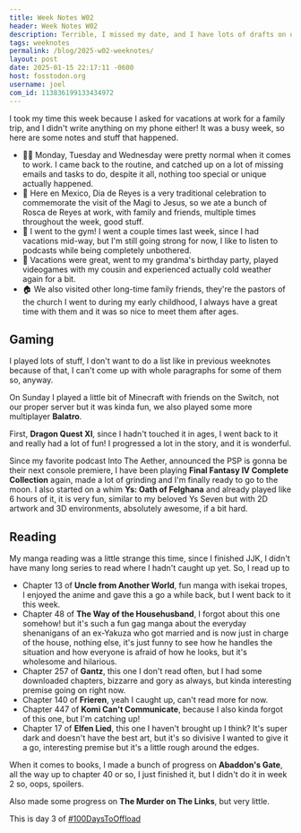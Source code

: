 ```yaml
---
title: Week Notes W02
header: Week Notes W02
description: Terrible, I missed my date, and I have lots of drafts on queue, but week notes must be made.
tags: weeknotes
permalink: /blog/2025-w02-weeknotes/
layout: post
date: 2025-01-15 22:17:11 -0600
host: fosstodon.org
username: joel
com_id: 113836199133434972
---
```


I took my time this week because I asked for vacations at work for a family trip, and I didn't write anything on my phone either! It was a busy week, so here are some notes and stuff that happened.

- 🧑‍💻 Monday, Tuesday and Wednesday were pretty normal when it comes to work. I came back to the routine, and catched up on a lot of missing emails and tasks to do, despite it all, nothing too special or unique actually happened.
- 🎂 Here en Mexico, Dia de Reyes is a very traditional celebration to commemorate the visit of the Magi to Jesus, so we ate a bunch of Rosca de Reyes at work, with family and friends, multiple times throughout the week, good stuff.
- 💪 I went to the gym! I went a couple times last week, since I had vacations mid-way, but I'm still going strong for now, I like to listen to podcasts while being completely unbothered.
- 🎉 Vacations were great, went to my grandma's birthday party, played videogames with my cousin and experienced actually cold weather again for a bit.
- 🏠 We also visited other long-time family friends, they're the pastors of the church I went to during my early childhood, I always have a great time with them and it was so nice to meet them after ages.

## Gaming

I played lots of stuff, I don't want to do a list like in previous weeknotes because of that, I can't come up with whole paragraphs for some of them so, anyway.

On Sunday I played a little bit of Minecraft with friends on the Switch, not our proper server but it was kinda fun, we also played some more multiplayer __Balatro__.

First, __Dragon Quest XI__, since I hadn't touched it in ages, I went back to it and really had a lot of fun! I progressed a lot in the story, and it is wonderful.

Since my favorite podcast Into The Aether, announced the PSP is gonna be their next console premiere, I have been playing __Final Fantasy IV Complete Collection__ again, made a lot of grinding and I'm finally ready to go to the moon. I also started on a whim __Ys: Oath of Felghana__ and already played like 6 hours of it, it is very fun, similar to my beloved Ys Seven but with 2D artwork and 3D environments, absolutely awesome, if a bit hard.

## Reading 

My manga reading was a little strange this time, since I finished JJK, I didn't have many long series to read where I hadn't caught up yet. So, I read up to

- Chapter 13 of __Uncle from Another World__, fun manga with isekai tropes, I enjoyed the anime and gave this a go a while back, but I went back to it this week.
- Chapter 48 of __The Way of the Househusband__, I forgot about this one somehow! but it's such a fun gag manga about the everyday shenanigans of an ex-Yakuza who got married and is now just in charge of the house, nothing else, it's just funny to see how he handles the situation and how everyone is afraid of how he looks, but it's wholesome and hilarious.
- Chapter 257 of __Gantz__, this one I don't read often, but I had some downloaded chapters, bizzarre and gory as always, but kinda interesting premise going on right now.
- Chapter 140 of __Frieren__, yeah I caught up, can't read more for now.
- Chapter 447 of __Komi Can't Communicate__, because I also kinda forgot of this one, but I'm catching up!
- Chapter 17 of __Elfen Lied__, this one I haven't brought up I think? It's super dark and doesn't have the best art, but it's so divisive I wanted to give it a go, interesting premise but it's a little rough around the edges.

When it comes to books, I made a bunch of progress on __Abaddon's Gate__, all the way up to chapter 40 or so, I just finished it, but I didn't do it in week 2 so, oops, spoilers.

Also made some progress on __The Murder on The Links__, but very little.

This is day 3 of [#100DaysToOffload](https://100daystooffload.com)
